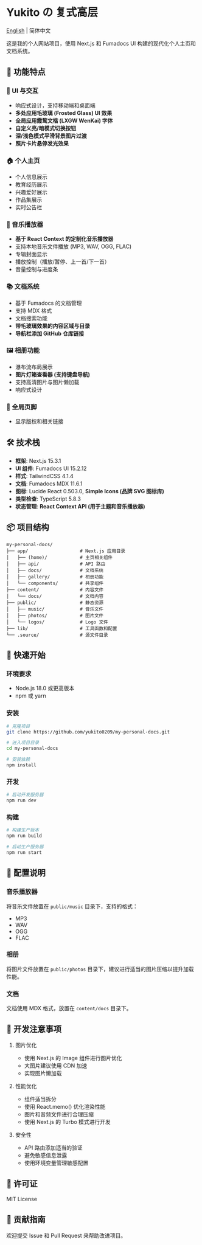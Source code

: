 # Yukito の 复式高层

[English](./README_EN.md) | 简体中文

这是我的个人网站项目，使用 Next.js 和 Fumadocs UI 构建的现代化个人主页和文档系统。

## 🌟 功能特点

### 🎨 UI 与交互
- 响应式设计，支持移动端和桌面端
- **多处应用毛玻璃 (Frosted Glass) UI 效果**
- **全局应用霞鹜文楷 (LXGW WenKai) 字体**
- **自定义亮/暗模式切换按钮**
- **深/浅色模式平滑背景图片过渡**
- **照片卡片悬停发光效果**

### 🏠 个人主页
- 个人信息展示
- 教育经历展示
- 兴趣爱好展示
- 作品集展示
- 实时公告栏

### 🎵 音乐播放器
- **基于 React Context 的定制化音乐播放器**
- 支持本地音乐文件播放 (MP3, WAV, OGG, FLAC)
- 专辑封面显示
- 播放控制（播放/暂停、上一首/下一首）
- 音量控制与进度条

### 📚 文档系统
- 基于 Fumadocs 的文档管理
- 支持 MDX 格式
- 文档搜索功能
- **带毛玻璃效果的内容区域与目录**
- **导航栏添加 GitHub 仓库链接**

### 🖼️ 相册功能
- 瀑布流布局展示
- **图片灯箱查看器 (支持键盘导航)**
- 支持高清图片与图片懒加载
- 响应式设计

### 🦶 全局页脚
- 显示版权和相关链接

## 🛠️ 技术栈

- **框架**: Next.js 15.3.1
- **UI 组件**: Fumadocs UI 15.2.12
- **样式**: TailwindCSS 4.1.4
- **文档**: Fumadocs MDX 11.6.1
- **图标**: Lucide React 0.503.0, **Simple Icons (品牌 SVG 图标库)**
- **类型检查**: TypeScript 5.8.3
- **状态管理**: **React Context API (用于主题和音乐播放器)**

## 📦 项目结构

```
my-personal-docs/
├── app/                   # Next.js 应用目录
│   ├── (home)/            # 主页相关组件
│   ├── api/               # API 路由
│   ├── docs/              # 文档系统
│   ├── gallery/           # 相册功能
│   └── components/        # 共享组件
├── content/               # 内容文件
│   └── docs/              # 文档内容
├── public/                # 静态资源
│   ├── music/             # 音乐文件
│   ├── photos/            # 图片文件
│   └── logos/             # Logo 文件
├── lib/                   # 工具函数和配置
└── .source/               # 源文件目录
```

## 🚀 快速开始

### 环境要求

- Node.js 18.0 或更高版本
- npm 或 yarn

### 安装

```bash
# 克隆项目
git clone https://github.com/yukito0209/my-personal-docs.git

# 进入项目目录
cd my-personal-docs

# 安装依赖
npm install
```

### 开发

```bash
# 启动开发服务器
npm run dev
```

### 构建

```bash
# 构建生产版本
npm run build

# 启动生产服务器
npm run start
```

## 🔧 配置说明

### 音乐播放器

将音乐文件放置在 `public/music` 目录下，支持的格式：
- MP3
- WAV
- OGG
- FLAC

### 相册

将图片文件放置在 `public/photos` 目录下，建议进行适当的图片压缩以提升加载性能。

### 文档

文档使用 MDX 格式，放置在 `content/docs` 目录下。

## 📝 开发注意事项

1. 图片优化
   - 使用 Next.js 的 Image 组件进行图片优化
   - 大图片建议使用 CDN 加速
   - 实现图片懒加载

2. 性能优化
   - 组件适当拆分
   - 使用 React.memo() 优化渲染性能
   - 图片和音频文件进行合理压缩
   - 使用 Next.js 的 Turbo 模式进行开发

3. 安全性
   - API 路由添加适当的验证
   - 避免敏感信息泄露
   - 使用环境变量管理敏感配置

## 📄 许可证

MIT License

## 🤝 贡献指南

欢迎提交 Issue 和 Pull Request 来帮助改进项目。
